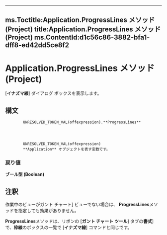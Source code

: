 

---
ms.Toctitle:Application.ProgressLines メソッド (Project)
title:Application.ProgressLines メソッド (Project)
ms.ContentId:d1c56c86-3882-bfa1-dff8-ed42dd5ce8f2
---
# Application.ProgressLines メソッド (Project)




[**イナズマ線**] ダイアログ ボックスを表示します。

## 構文

            UNRESOLVED_TOKEN_VAL(offexpression).**ProgressLines**




            UNRESOLVED_TOKEN_VAL(offexpression)
            **Application** オブジェクトを表す変数です。

### 戻り値
**ブール型 (Boolean)**





## 注釈
作業中のビューがガント チャート] ビューでない場合は、 **ProgressLines**メソッドを指定しても効果がありません。



**ProgressLines**メソッドは、リボンの [**ガント チャート ツール**] タブの**書式**] で、**枠線**のボックスの一覧で [**イナズマ線**] コマンドと同じです。




